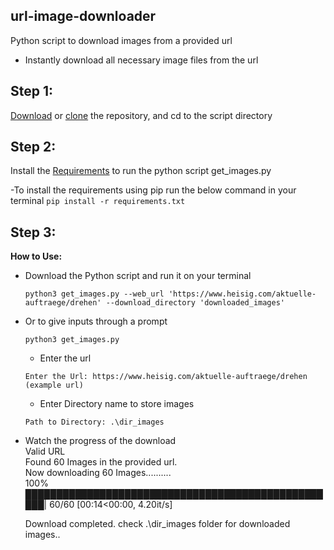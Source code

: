 ## url-image-downloader
Python script to download images from a provided url


- Instantly download all necessary image files from the url

## Step 1: 
 [Download](https://github.com/saitejamalyala/url-image-downloader/archive/main.zip) or [clone](https://github.com/saitejamalyala/url-image-downloader.git) the repository, and cd to the script directory

## Step 2: 
 Install the [Requirements](https://github.com/saitejamalyala/url-image-downloader/blob/main/requirements.txt) to run the python script get_images.py

  -To install the requirements using pip run the below command in your terminal
    ```
    pip install -r requirements.txt
    ```

## Step 3: 
**How to Use:** 

- Download the Python script and run it on your terminal

  ```
  python3 get_images.py --web_url 'https://www.heisig.com/aktuelle-auftraege/drehen' --download_directory 'downloaded_images'
  ```
  
- Or to give inputs through a prompt 
  ```
  python3 get_images.py 
  ```
  - Enter the url
  ```
  Enter the Url: https://www.heisig.com/aktuelle-auftraege/drehen (example url)
  ```
  - Enter Directory name to store images
  ```
  Path to Directory: .\dir_images 
  ```
- Watch the progress of the download  
   Valid URL  
   Found 60 Images in the provided url.  
   Now downloading 60 Images..........  
   100% ███████████████████████████████████████████████████| 60/60 [00:14<00:00,  4.20it/s]  

   Download completed. check .\dir_images folder for downloaded images..
